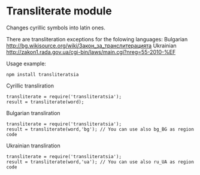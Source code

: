 # Transliterate module
Changes cyrillic symbols into latin ones.

There are transliteration exceptions for the folowing languages:
Bulgarian http://bg.wikisource.org/wiki/Закон_за_транслитерацията
Ukrainian http://zakon1.rada.gov.ua/cgi-bin/laws/main.cgi?nreg=55-2010-%EF

Usage example:
```
npm install transliteratsia
```

Cyrillic transliration
```
transliterate = require('transliteratsia');
result = transliterate(word);
```

Bulgarian transliration
```
transliterate = require('transliteratsia');
result = transliterate(word,'bg'); // You can use also bg_BG as region code
```

Ukrainian transliration
```
transliterate = require('transliteratsia');
result = transliterate(word,'ua'); // You can use also ru_UA as region code
```